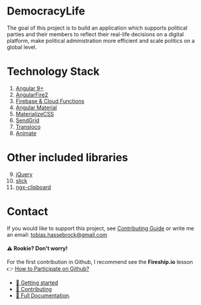# DemocracyLife
The goal of this project is to build an application which supports political parties and their members to reflect their real-life decisions on a digital platform, make political administration more efficient and scale politics on a global level.

# Technology Stack
1. [Angular 9+](https://angular.io)
2. [AngularFire2](https://github.com/angular/angularfire2)
3. [Firebase & Cloud Functions](https://firebase.google.com/)
4. [Angular Material](https://material.angular.io/)
5. [MaterializeCSS](https://materializecss.com/)
6. [SendGrid](https://sendgrid.com/)
7. [Transloco](https://github.com/ngneat/transloco)
8. [Animate](https://github.com/animate-css/animate.css)

# Other included libraries
9. [jQuery](https://jquery.com/)
10. [slick](https://kenwheeler.github.io/slick/)
11. [ngx-clipboard](https://github.com/maxisam/ngx-clipboard)

# Contact
If you would like to support this project, see [Contributing Guide](docs/tutorials/contributing.md) or write me an email: <a href="mailto:tobias.hassebrock@gmail.com">tobias.hassebrock@gmail.com</a>

#### ⚠ Rookie? Don't worry!
For the first contribution in Github, I recommend see the **Fireship.io** lesson 👉 [How to Participate on Github?](https://fireship.io/snippets/git-how-to-participate-on-github/)

* [🚀 Getting started](docs/set-up.md)
* [📃 Contributing](docs/contributing.md)
* [📖 Full Documentation](docs).
